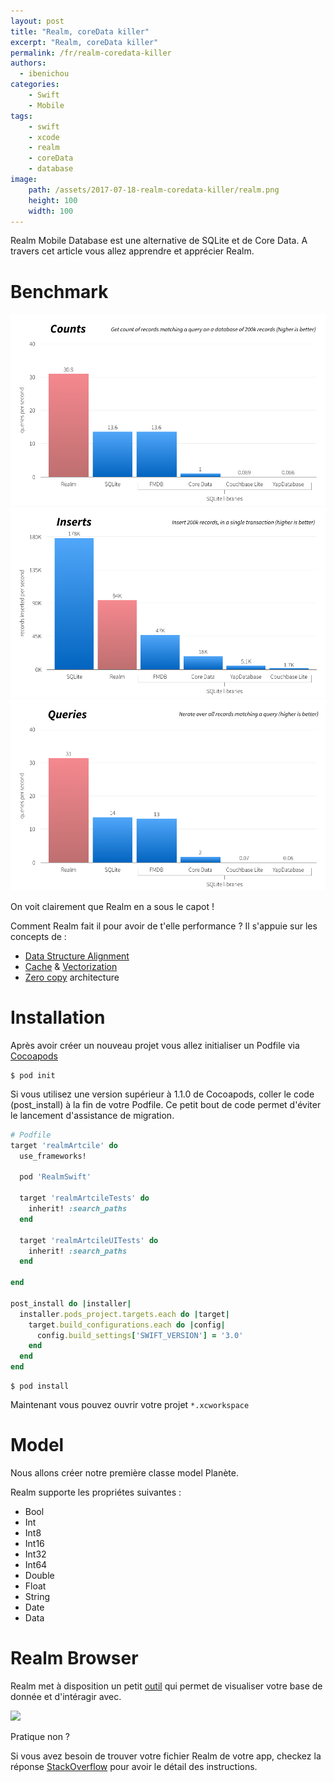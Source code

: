 ```yaml
---
layout: post
title: "Realm, coreData killer"
excerpt: "Realm, coreData killer"
permalink: /fr/realm-coredata-killer
authors:
  - ibenichou
categories:
    - Swift
    - Mobile
tags:
    - swift
    - xcode
    - realm
    - coreData
    - database
image:
    path: /assets/2017-07-18-realm-coredata-killer/realm.png
    height: 100
    width: 100
---
```


Realm Mobile Database est une alternative de SQLite et de Core Data.
A travers cet article vous allez apprendre et apprécier Realm.

# Benchmark

<img src="/assets/2017-07-18-realm-coredata-killer/realm_benchmarks_count.png"  width="600" />
<img src="/assets/2017-07-18-realm-coredata-killer/realm_benchmarks_insert.png" width="600" />
<img src="/assets/2017-07-18-realm-coredata-killer/realm_benchmarks_queries.png" width="600" />

On voit clairement que Realm en a sous le capot !

Comment Realm fait il pour avoir de t'elle performance ?
Il s'appuie sur les concepts de :

* [Data Structure Alignment](https://en.wikipedia.org/wiki/Data_structure_alignment)
* [Cache](https://en.wikipedia.org/wiki/Cache_(computing)) & [Vectorization](https://en.wikipedia.org/wiki/Vectorization)
* [Zero copy](https://en.wikipedia.org/wiki/Zero-copy) architecture

# Installation

Après avoir créer un nouveau projet vous allez initialiser un Podfile via [Cocoapods](https://cocoapods.org/)

```shell
$ pod init
```

Si vous utilisez une version supérieur à 1.1.0 de Cocoapods, coller le code (post_install) à la fin de votre Podfile.
Ce petit bout de code permet d'éviter le lancement d'assistance de migration.

```ruby
# Podfile
target 'realmArtcile' do
  use_frameworks!

  pod 'RealmSwift'

  target 'realmArtcileTests' do
    inherit! :search_paths
  end

  target 'realmArtcileUITests' do
    inherit! :search_paths
  end

end

post_install do |installer|
  installer.pods_project.targets.each do |target|
    target.build_configurations.each do |config|
      config.build_settings['SWIFT_VERSION'] = '3.0'
    end
  end
end
```

```shell
$ pod install
```

Maintenant vous pouvez ouvrir votre projet `*.xcworkspace`

# Model

Nous allons créer notre première classe model Planète.

Realm supporte les propriétes suivantes :
* Bool
* Int
* Int8
* Int16
* Int32
* Int64
* Double
* Float
* String
* Date
* Data

# Realm Browser

Realm met à disposition un petit [outil](https://itunes.apple.com/app/realm-browser/id1007457278) qui permet de visualiser votre base de donnée et d'intéragir avec.

<img src="https://realm.io/assets/img/docs/browser.png" />

Pratique non ?

Si vous avez besoin de trouver votre fichier Realm de votre app, checkez la réponse [StackOverflow](https://stackoverflow.com/questions/28465706/how-to-find-my-realm-file/28465803#28465803) pour avoir le détail des instructions.
